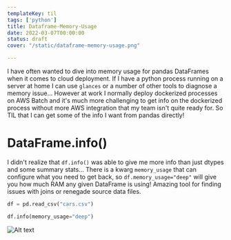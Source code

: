 ```yaml
---
templateKey: til
tags: ['python']
title: Dataframe-Memory-Usage
date: 2022-03-07T00:00:00
status: draft
cover: "/static/dataframe-memory-usage.png"

---
```



I have often wanted to dive into memory usage for pandas DataFrames when it comes to cloud deployment.
If I have a python process running on a server at home I can use `glances` or a number of other tools to diagnose a memory issue...
However at work I normally deploy dockerized processes on AWS Batch and it's much more challenging to get info on the dockerized process without more AWS integration that my team isn't quite ready for.
So TIL that I can get some of the info I want from pandas directly!

# DataFrame.info()

I didn't realize that `df.info()` was able to give me more info than just dtypes and some summary stats...
There is a kwarg `memory_usage` that can configure what you need to get back, so `df.memory_usage="deep"` will give you how much RAM any given DataFrame is using!
Amazing tool for finding issues with joins or renegade source data files.

```python
df = pd.read_csv("cars.csv")

df.info(memory_usage="deep")
```

![Alt text](/images/df-memory-usage.png "DF memory")
